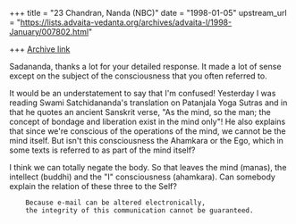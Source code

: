 +++
title = "23 Chandran, Nanda (NBC)"
date = "1998-01-05"
upstream_url = "https://lists.advaita-vedanta.org/archives/advaita-l/1998-January/007802.html"

+++
[Archive link](https://lists.advaita-vedanta.org/archives/advaita-l/1998-January/007802.html)

Sadananda, thanks a lot for your detailed response. It made a lot of sense
except on the subject of the consciousness that you often referred to.

It would be an understatement to say that I'm confused! Yesterday I was
reading Swami Satchidananda's translation on Patanjala Yoga Sutras and in
that he quotes an ancient Sanskrit verse, "As the mind, so the man; the
concept of bondage and liberation exist in the mind only"! He also explains
that since we're conscious of the operations of the mind, we cannot be the
mind itself. But isn't this consciousness the Ahamkara or the Ego, which in
some texts is referred to as part of the mind itself?

I think we can totally negate the body. So that leaves the mind (manas), the
intellect (buddhi) and the "I" consciousness (ahamkara). Can somebody
explain the relation of these three to the Self?

        Because e-mail can be altered electronically,
        the integrity of this communication cannot be guaranteed.

